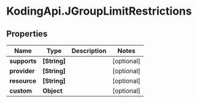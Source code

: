 # KodingApi.JGroupLimitRestrictions

## Properties
Name | Type | Description | Notes
------------ | ------------- | ------------- | -------------
**supports** | **[String]** |  | [optional] 
**provider** | **[String]** |  | [optional] 
**resource** | **[String]** |  | [optional] 
**custom** | **Object** |  | [optional] 


